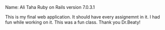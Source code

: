 Name: Ali Taha
Ruby on Rails version 7.0.3.1

This is my final web application. It should have every assignemnt in it. I had fun while working on it. This was a fun class. Thank you Dr.Beaty! 